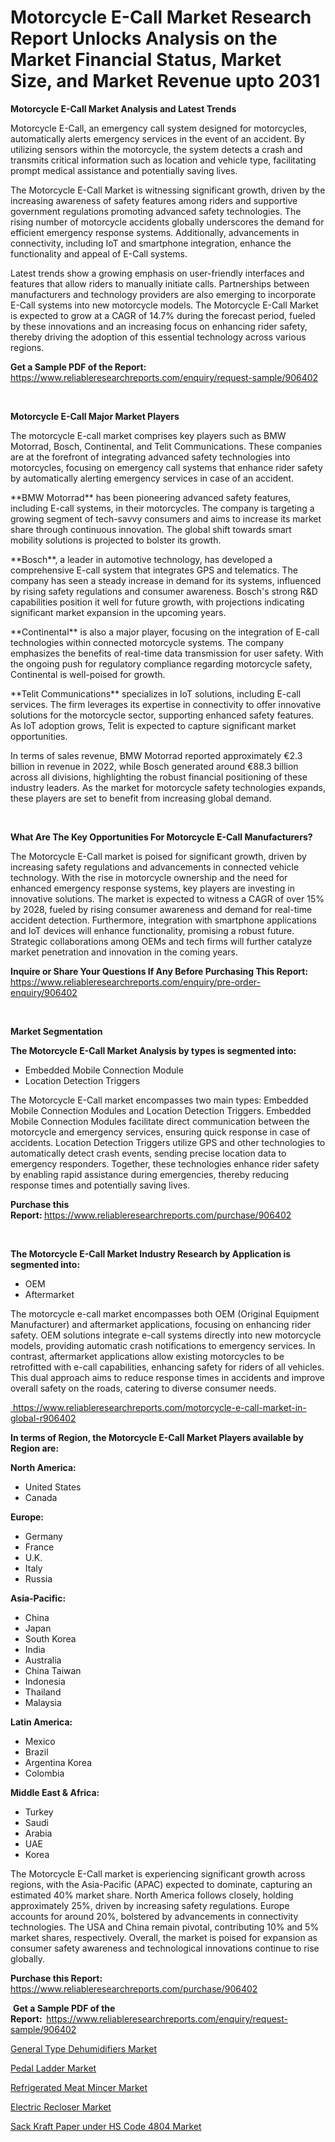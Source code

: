 <p><h1>Motorcycle E-Call Market Research Report Unlocks Analysis on the Market Financial Status, Market Size, and Market Revenue upto 2031</h1></p><p><strong>Motorcycle E-Call Market Analysis and Latest Trends</strong></p>
<p><p>Motorcycle E-Call, an emergency call system designed for motorcycles, automatically alerts emergency services in the event of an accident. By utilizing sensors within the motorcycle, the system detects a crash and transmits critical information such as location and vehicle type, facilitating prompt medical assistance and potentially saving lives.</p><p>The Motorcycle E-Call Market is witnessing significant growth, driven by the increasing awareness of safety features among riders and supportive government regulations promoting advanced safety technologies. The rising number of motorcycle accidents globally underscores the demand for efficient emergency response systems. Additionally, advancements in connectivity, including IoT and smartphone integration, enhance the functionality and appeal of E-Call systems.</p><p>Latest trends show a growing emphasis on user-friendly interfaces and features that allow riders to manually initiate calls. Partnerships between manufacturers and technology providers are also emerging to incorporate E-Call systems into new motorcycle models. The Motorcycle E-Call Market is expected to grow at a CAGR of 14.7% during the forecast period, fueled by these innovations and an increasing focus on enhancing rider safety, thereby driving the adoption of this essential technology across various regions.</p></p>
<p><strong>Get a Sample PDF of the Report:&nbsp;</strong> <a href="https://www.reliableresearchreports.com/enquiry/request-sample/906402">https://www.reliableresearchreports.com/enquiry/request-sample/906402</a></p>
<p>&nbsp;</p>
<p><strong>Motorcycle E-Call Major Market Players</strong></p>
<p><p>The motorcycle E-call market comprises key players such as BMW Motorrad, Bosch, Continental, and Telit Communications. These companies are at the forefront of integrating advanced safety technologies into motorcycles, focusing on emergency call systems that enhance rider safety by automatically alerting emergency services in case of an accident.</p><p>**BMW Motorrad** has been pioneering advanced safety features, including E-call systems, in their motorcycles. The company is targeting a growing segment of tech-savvy consumers and aims to increase its market share through continuous innovation. The global shift towards smart mobility solutions is projected to bolster its growth.</p><p>**Bosch**, a leader in automotive technology, has developed a comprehensive E-call system that integrates GPS and telematics. The company has seen a steady increase in demand for its systems, influenced by rising safety regulations and consumer awareness. Bosch's strong R&D capabilities position it well for future growth, with projections indicating significant market expansion in the upcoming years.</p><p>**Continental** is also a major player, focusing on the integration of E-call technologies within connected motorcycle systems. The company emphasizes the benefits of real-time data transmission for user safety. With the ongoing push for regulatory compliance regarding motorcycle safety, Continental is well-poised for growth.</p><p>**Telit Communications** specializes in IoT solutions, including E-call services. The firm leverages its expertise in connectivity to offer innovative solutions for the motorcycle sector, supporting enhanced safety features. As IoT adoption grows, Telit is expected to capture significant market opportunities.</p><p>In terms of sales revenue, BMW Motorrad reported approximately €2.3 billion in revenue in 2022, while Bosch generated around €88.3 billion across all divisions, highlighting the robust financial positioning of these industry leaders. As the market for motorcycle safety technologies expands, these players are set to benefit from increasing global demand.</p></p>
<p>&nbsp;</p>
<p><strong>What Are The Key Opportunities For Motorcycle E-Call Manufacturers?</strong></p>
<p><p>The Motorcycle E-Call market is poised for significant growth, driven by increasing safety regulations and advancements in connected vehicle technology. With the rise in motorcycle ownership and the need for enhanced emergency response systems, key players are investing in innovative solutions. The market is expected to witness a CAGR of over 15% by 2028, fueled by rising consumer awareness and demand for real-time accident detection. Furthermore, integration with smartphone applications and IoT devices will enhance functionality, promising a robust future. Strategic collaborations among OEMs and tech firms will further catalyze market penetration and innovation in the coming years.</p></p>
<p><strong>Inquire or Share Your Questions If Any Before Purchasing This Report:</strong> <a href="https://www.reliableresearchreports.com/enquiry/pre-order-enquiry/906402">https://www.reliableresearchreports.com/enquiry/pre-order-enquiry/906402</a></p>
<p>&nbsp;</p>
<p><strong>Market Segmentation</strong></p>
<p><strong>The Motorcycle E-Call Market Analysis by types is segmented into:</strong></p>
<p><ul><li>Embedded Mobile Connection Module</li><li>Location Detection Triggers</li></ul></p>
<p><p>The Motorcycle E-Call market encompasses two main types: Embedded Mobile Connection Modules and Location Detection Triggers. Embedded Mobile Connection Modules facilitate direct communication between the motorcycle and emergency services, ensuring quick response in case of accidents. Location Detection Triggers utilize GPS and other technologies to automatically detect crash events, sending precise location data to emergency responders. Together, these technologies enhance rider safety by enabling rapid assistance during emergencies, thereby reducing response times and potentially saving lives.</p></p>
<p><strong>Purchase this Report:&nbsp;</strong><a href="https://www.reliableresearchreports.com/purchase/906402">https://www.reliableresearchreports.com/purchase/906402</a></p>
<p>&nbsp;</p>
<p><strong>The Motorcycle E-Call Market Industry Research by Application is segmented into:</strong></p>
<p><ul><li>OEM</li><li>Aftermarket</li></ul></p>
<p><p>The motorcycle e-call market encompasses both OEM (Original Equipment Manufacturer) and aftermarket applications, focusing on enhancing rider safety. OEM solutions integrate e-call systems directly into new motorcycle models, providing automatic crash notifications to emergency services. In contrast, aftermarket applications allow existing motorcycles to be retrofitted with e-call capabilities, enhancing safety for riders of all vehicles. This dual approach aims to reduce response times in accidents and improve overall safety on the roads, catering to diverse consumer needs.</p></p>
<p><a href="https://www.reliableresearchreports.com/motorcycle-e-call-market-in-global-r906402">&nbsp;https://www.reliableresearchreports.com/motorcycle-e-call-market-in-global-r906402</a></p>
<p><strong>In terms of Region, the Motorcycle E-Call Market Players available by Region are:</strong></p>
<p>
    <p> <strong> North America: </strong>
        <ul>
            <li>United States</li>
            <li>Canada</li>
        </ul>
        </p> 
    <p> <strong> Europe: </strong>
        <ul>
            <li>Germany</li>
            <li>France</li>
            <li>U.K.</li>
            <li>Italy</li>
            <li>Russia</li>
        </ul>
        </p> 
    <p> <strong> Asia-Pacific: </strong>
        <ul>
            <li>China</li>
            <li>Japan</li>
            <li>South Korea</li>
            <li>India</li>
            <li>Australia</li>
            <li>China Taiwan</li>
            <li>Indonesia</li>
            <li>Thailand</li>
            <li>Malaysia</li>
        </ul>
        </p> 
    <p> <strong> Latin America: </strong>
        <ul>
            <li>Mexico</li>
            <li>Brazil</li>
            <li>Argentina Korea</li>
            <li>Colombia</li>
        </ul>
        </p> 
    <p> <strong> Middle East & Africa: </strong>
        <ul>
            <li>Turkey</li>
            <li>Saudi</li>
            <li>Arabia</li>
            <li>UAE</li>
            <li>Korea</li>
        </ul>
    </p>
    </p>
<p><p>The Motorcycle E-Call market is experiencing significant growth across regions, with the Asia-Pacific (APAC) expected to dominate, capturing an estimated 40% market share. North America follows closely, holding approximately 25%, driven by increasing safety regulations. Europe accounts for around 20%, bolstered by advancements in connectivity technologies. The USA and China remain pivotal, contributing 10% and 5% market shares, respectively. Overall, the market is poised for expansion as consumer safety awareness and technological innovations continue to rise globally.</p></p>
<p><strong>Purchase this Report: </strong><a href="https://www.reliableresearchreports.com/purchase/906402">https://www.reliableresearchreports.com/purchase/906402</a></p>
<p>&nbsp;<strong>Get a Sample PDF of the Report:&nbsp;&nbsp;</strong><a href="https://www.reliableresearchreports.com/enquiry/request-sample/906402">https://www.reliableresearchreports.com/enquiry/request-sample/906402</a></p>
<p><strong></strong></p>
<p><p><a href="https://github.com/juniordelafrance/Market-Research-Report-List-5/blob/main/general-type-dehumidifiers-market.md">General Type Dehumidifiers Market</a></p><p><a href="https://www.linkedin.com/pulse/global-pedal-ladder-industry-types-applications-market-players-nnvlf?trackingId=vhVt8wFdQYC%2B%2BoiNTes94A%3D%3D">Pedal Ladder Market</a></p><p><a href="https://www.linkedin.com/pulse/strategic-market-insights-global-refrigerated-meat-mincer-2024-d8cdf?trackingId=%2F%2BPusrl7Q4%2Bw%2FCMJr1zVmQ%3D%3D">Refrigerated Meat Mincer Market</a></p><p><a href="https://medium.com/@faith.reidt5556/this-electric-recloser-market-research-report-evaluates-the-key-market-trends-drivers-and-7b8e4428d1e3?postPublishedType=initial">Electric Recloser Market</a></p><p><a href="https://github.com/MegiBogdani1953/Market-Research-Report-List-1/blob/main/sack-kraft-paper-under-hs-code-4804-market.md">Sack Kraft Paper under HS Code 4804 Market</a></p></p>